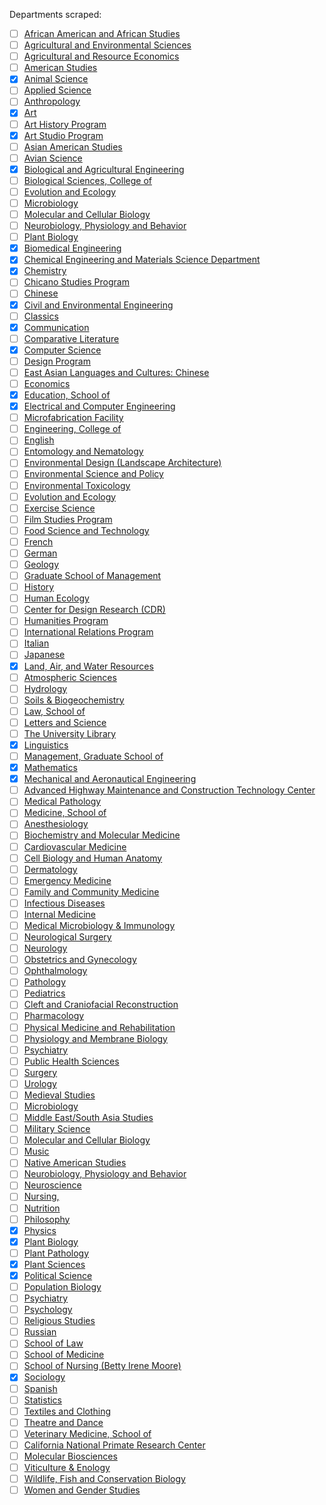 
Departments scraped:
* [ ] [African American and African Studies](http://aas.ucdavis.edu/welcome-african-american-african-studies-uc-davis/)
* [ ] [Agricultural and Environmental Sciences](http://caes.ucdavis.edu/)
* [ ] [Agricultural and Resource Economics](http://www.agecon.ucdavis.edu/)
* [ ] [American Studies](http://ams.ucdavis.edu/welcome/)
* [x] [Animal Science](http://animalscience.ucdavis.edu/)
* [ ] [Applied Science](http://www.das.ucdavis.edu/)
* [ ] [Anthropology](http://www.anthro.ucdavis.edu/)
* [x] [Art](http://art.ucdavis.edu/)
* [ ] [Art History Program](http://arthistory.ucdavis.edu/)
* [x] [Art Studio Program](http://artstudio.ucdavis.edu/)
* [ ] [Asian American Studies](http://asa.ucdavis.edu/welcome-asian-american-studies-uc-davis/)
* [ ] [Avian Science](http://aviansciences.ucdavis.edu/)
* [x] [Biological and Agricultural Engineering](http://bae.engineering.ucdavis.edu/)
* [ ] [Biological Sciences, College of](http://biosci.ucdavis.edu/)
* [ ] [Evolution and Ecology](http://www.eve.ucdavis.edu/)
* [ ] [Microbiology](http://microbiology.ucdavis.edu/Home.html)
* [ ] [Molecular and Cellular Biology](http://www.mcb.ucdavis.edu/)
* [ ] [Neurobiology, Physiology and Behavior](http://www.npb.ucdavis.edu/)
* [ ] [Plant Biology](http://www.plb.ucdavis.edu/)
* [x] [Biomedical Engineering](http://www.bme.ucdavis.edu/)
* [x] [Chemical Engineering and Materials Science Department](http://chms.engineering.ucdavis.edu/)
* [x] [Chemistry](http://chemistry.ucdavis.edu/)
* [ ] [Chicano Studies Program](http://chi.ucdavis.edu/welcome-department-chicana-and-chicano-studies/)
* [ ] [Chinese](http://ealc.ucdavis.edu/chinese/)
* [x] [Civil and Environmental Engineering](http://cee.engr.ucdavis.edu/)
* [ ] [Classics](http://classics.ucdavis.edu/welcome-classics-uc-davis/)
* [x] [Communication](http://communication.ucdavis.edu/)
* [ ] [Comparative Literature](http://complit.ucdavis.edu/welcome/)
* [x] [Computer Science](http://www.cs.ucdavis.edu/)
* [ ] [Design Program](http://design.ucdavis.edu/)
* [ ] [East Asian Languages and Cultures: Chinese](http://ealc.ucdavis.edu/chinese/)
* [ ] [Economics](http://www.econ.ucdavis.edu/)
* [x] [Education, School of](http://education.ucdavis.edu/)
* [x] [Electrical and Computer Engineering](http://www.ece.ucdavis.edu/)
* [ ] [Microfabrication Facility](http://ncnc.engineering.ucdavis.edu/)
* [ ] [Engineering, College of](http://engineering.ucdavis.edu/)
* [ ] [English](http://english.ucdavis.edu/)
* [ ] [Entomology and Nematology](http://entomology.ucdavis.edu/)
* [ ] [Environmental Design (Landscape Architecture)](http://envdes.ucdavis.edu/)
* [ ] [Environmental Science and Policy](http://www.des.ucdavis.edu/)
* [ ] [Environmental Toxicology](http://etox.ucdavis.edu/)
* [ ] [Evolution and Ecology](http://www.eve.ucdavis.edu/)
* [ ] [Exercise Science](http://www.npb.ucdavis.edu/exb/)
* [ ] [Film Studies Program](http://filmstudies.ucdavis.edu/)
* [ ] [Food Science and Technology](http://www-foodsci.ucdavis.edu/)
* [ ] [French](http://frenchanditalian.ucdavis.edu/welcome-department-french-and-italian-uc-davis/)
* [ ] [German](http://german.ucdavis.edu/welcome/)
* [ ] [Geology](http://www.geology.ucdavis.edu/)
* [ ] [Graduate School of Management](http://gsm.ucdavis.edu/)
* [ ] [History](http://history.ucdavis.edu/)
* [ ] [Human Ecology](http://hcd.ucdavis.edu/)
* [ ] [Center for Design Research (CDR)](http://lda.ucdavis.edu/aboutus/cdr.html)
* [ ] [Humanities Program](http://humanities.ucdavis.edu/welcome/)
* [ ] [International Relations Program](http://intlrel.ucdavis.edu/)
* [ ] [Italian](http://frenchanditalian.ucdavis.edu/welcome-department-french-and-italian-uc-davis/)
* [ ] [Japanese](http://ealc.ucdavis.edu/japanese/)
* [x] [Land, Air, and Water Resources](http://lawr.ucdavis.edu/)
* [ ] [Atmospheric Sciences](http://atm.ucdavis.edu/)
* [ ] [Hydrology](http://www.lawr.ucdavis.edu/program_hydrology.htm)
* [ ] [Soils & Biogeochemistry](http://www.lawr.ucdavis.edu/program_soils&biogeochemistry.htm)
* [ ] [Law, School of](http://www.law.ucdavis.edu/)
* [ ] [Letters and Science](http://www.ls.ucdavis.edu/)
* [ ] [The University Library](http://www.lib.ucdavis.edu/)
* [x] [Linguistics](http://linguistics.ucdavis.edu/)
* [ ] [Management, Graduate School of](http://gsm.ucdavis.edu/)
* [x] [Mathematics](http://math.ucdavis.edu/)
* [x] [Mechanical and Aeronautical Engineering](http://mae.ucdavis.edu/)
* [ ] [Advanced Highway Maintenance and Construction Technology Center](http://ahmct.ucdavis.edu/)
* [ ] [Medical Pathology](http://www.ucdmc.ucdavis.edu/pathology/)
* [ ] [Medicine, School of](http://www.ucdmc.ucdavis.edu/medschool/)
* [ ] [Anesthesiology](http://www.ucdmc.ucdavis.edu/anesthesiology/)
* [ ] [Biochemistry and Molecular Medicine](http://www.ucdmc.ucdavis.edu/biochem/)
* [ ] [Cardiovascular Medicine](http://www.ucdmc.ucdavis.edu/heart/)
* [ ] [Cell Biology and Human Anatomy](http://www.ucdmc.ucdavis.edu/cellbio/)
* [ ] [Dermatology](http://www.ucdmc.ucdavis.edu/dermatology/)
* [ ] [Emergency Medicine](http://www.ucdmc.ucdavis.edu/emergency/)
* [ ] [Family and Community Medicine](http://www.ucdmc.ucdavis.edu/famcommed/)
* [ ] [Infectious Diseases](http://www.ucdmc.ucdavis.edu/internalmedicine/infectious/)
* [ ] [Internal Medicine](http://www.ucdmc.ucdavis.edu/internalmedicine/)
* [ ] [Medical Microbiology & Immunology](http://www.ucdmc.ucdavis.edu/medmicro/)
* [ ] [Neurological Surgery](http://www.ucdmc.ucdavis.edu/neurosurg/)
* [ ] [Neurology](http://www.ucdmc.ucdavis.edu/neurology/)
* [ ] [Obstetrics and Gynecology](http://www.ucdmc.ucdavis.edu/obgyn/)
* [ ] [Ophthalmology](http://www.ucdmc.ucdavis.edu/ophthalmology/)
* [ ] [Pathology](http://www.ucdmc.ucdavis.edu/pathology/)
* [ ] [Pediatrics](http://www.ucdmc.ucdavis.edu/children/)
* [ ] [Cleft and Craniofacial Reconstruction](http://www.ucdmc.ucdavis.edu/children/clinical_services/cleft_craniofacial/)
* [ ] [Pharmacology](http://www.ucdmc.ucdavis.edu/pharmacology/)
* [ ] [Physical Medicine and Rehabilitation](http://www.ucdmc.ucdavis.edu/pmr/)
* [ ] [Physiology and Membrane Biology](http://www.ucdmc.ucdavis.edu/physiology/)
* [ ] [Psychiatry](http://www.ucdmc.ucdavis.edu/psychiatry/)
* [ ] [Public Health Sciences](http://phs.ucdavis.edu/)
* [ ] [Surgery](http://www.ucdmc.ucdavis.edu/surgery/)
* [ ] [Urology](http://www.ucdmc.ucdavis.edu/urology/)
* [ ] [Medieval Studies](http://mems.ucdavis.edu/)
* [ ] [Microbiology](http://microbiology.ucdavis.edu/)
* [ ] [Middle East/South Asia Studies](http://mesa.ucdavis.edu/)
* [ ] [Military Science](http://armyrotc.com/edu/univcadavis/)
* [ ] [Molecular and Cellular Biology](http://www.mcb.ucdavis.edu/)
* [ ] [Music](http://music.ucdavis.edu/)
* [ ] [Native American Studies](http://nas.ucdavis.edu/welcome/)
* [ ] [Neurobiology, Physiology and Behavior](http://www.npb.ucdavis.edu/)
* [ ] [Neuroscience](http://neuroscience.ucdavis.edu/)
* [ ] [Nursing,](http://www.ucdmc.ucdavis.edu/nursing/)
* [ ] [Nutrition](http://nutrition.ucdavis.edu/)
* [ ] [Philosophy](http://philosophy.ucdavis.edu/)
* [x] [Physics](http://www.physics.ucdavis.edu/)
* [x] [Plant Biology](http://www.plb.ucdavis.edu/)
* [ ] [Plant Pathology](http://plantpathology.ucdavis.edu/)
* [x] [Plant Sciences](http://www.plantsciences.ucdavis.edu/plantsciences/)
* [x] [Political Science](http://ps.ucdavis.edu/)
* [ ] [Population Biology](http://www.eve.ucdavis.edu/eve/pbg/)
* [ ] [Psychiatry](http://www.ucdmc.ucdavis.edu/psychiatry/)
* [ ] [Psychology](http://psychology.ucdavis.edu/)
* [ ] [Religious Studies](http://religions.ucdavis.edu/welcome/)
* [ ] [Russian](http://russian.ucdavis.edu/welcome/)
* [ ] [School of Law](http://www.law.ucdavis.edu/)
* [ ] [School of Medicine](http://www.ucdmc.ucdavis.edu/medschool/)
* [ ] [School of Nursing (Betty Irene Moore)](http://www.ucdmc.ucdavis.edu/nursing/)
* [x] [Sociology](http://sociology.ucdavis.edu/)
* [ ] [Spanish](http://spanish.ucdavis.edu/en/welcome-department-spanish-and-portuguese/)
* [ ] [Statistics](http://www.stat.ucdavis.edu/)
* [ ] [Textiles and Clothing](http://textiles.ucdavis.edu/)
* [ ] [Theatre and Dance](http://theatredance.ucdavis.edu/)
* [ ] [Veterinary Medicine, School of](http://www.vetmed.ucdavis.edu/)
* [ ] [California National Primate Research Center](http://www.cnprc.ucdavis.edu/)
* [ ] [Molecular Biosciences](http://www.vetmed.ucdavis.edu/vmb/)
* [ ] [Viticulture & Enology](http://wineserver.ucdavis.edu/)
* [ ] [Wildlife, Fish and Conservation Biology](http://wfcb.ucdavis.edu/)
* [ ] [Women and Gender Studies](http://wgs.ucdavis.edu/welcome/)
